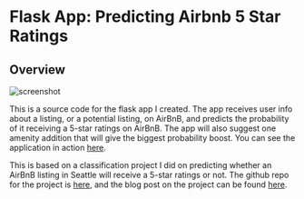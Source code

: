 # Flask App: Predicting Airbnb 5 Star Ratings


## Overview

![screenshot](https://s3-us-west-2.amazonaws.com/datatostories/flask-app-screenshot.png)

This is a source code for the flask app I created. The app receives user info about a listing, or a potential listing, on AirBnB, and
predicts the probability of it receiving a 5-star ratings on AirBnB. The app will also suggest one amenity addition that will give the biggest probability boost. 
You can see the application in action [here]().

This is based on a classification project I did on predicting whether an AirBnB listing in Seattle will receive a 5-star ratings or not. The github repo for the project
is [here](https://github.com/youngjeong46/airbnb-star-prediction), and the blog post on the project can be found [here]("https://datatostories.com/posts/2019/05/11/airbnb-ratings-predictions/").


